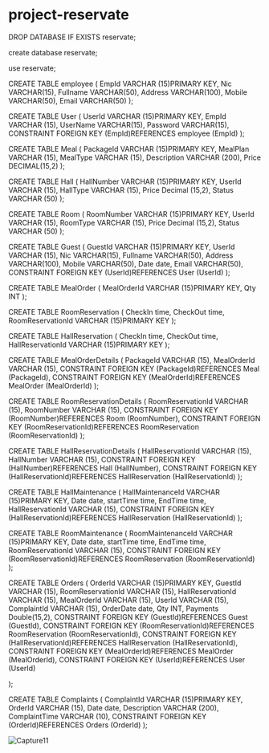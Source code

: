 # project-reservate


DROP DATABASE IF EXISTS reservate;

create database reservate;

use reservate;

CREATE TABLE employee (
EmpId VARCHAR (15)PRIMARY KEY,
Nic VARCHAR(15),
Fullname VARCHAR(50),
Address VARCHAR(100),
Mobile VARCHAR(50),
Email VARCHAR(50)
);

CREATE TABLE User (
UserId VARCHAR (15)PRIMARY KEY,
EmpId VARCHAR (15),
UserName VARCHAR(15),
Password VARCHAR(15),
CONSTRAINT FOREIGN KEY (EmpId)REFERENCES employee
(EmpId)
);


CREATE TABLE Meal (
PackageId VARCHAR (15)PRIMARY KEY,
MealPlan VARCHAR (15),
MealType VARCHAR (15),
Description VARCHAR (200),
Price DECIMAL(15,2)
);

CREATE TABLE Hall (
HallNumber VARCHAR (15)PRIMARY KEY,
UserId VARCHAR (15),
HallType VARCHAR (15),
Price Decimal (15,2),
Status VARCHAR (50)
);

CREATE TABLE Room (
RoomNumber VARCHAR (15)PRIMARY KEY,
UserId VARCHAR (15),
RoomType VARCHAR (15),
Price Decimal (15,2),
Status VARCHAR (50)
);

CREATE TABLE Guest (
GuestId VARCHAR (15)PRIMARY KEY,
UserId VARCHAR (15),
Nic VARCHAR(15),
Fullname VARCHAR(50),
Address VARCHAR(100),
Mobile VARCHAR(50),
Date date,
Email VARCHAR(50),
CONSTRAINT FOREIGN KEY (UserId)REFERENCES User
(UserId)
);


CREATE TABLE MealOrder (
MealOrderId VARCHAR (15)PRIMARY KEY,
Qty INT
);

CREATE TABLE RoomReservation (
CheckIn time,
CheckOut time,
RoomReservationId VARCHAR (15)PRIMARY KEY
);

CREATE TABLE HallReservation (
CheckIn time,
CheckOut time,
HallReservationId VARCHAR (15)PRIMARY KEY
);

CREATE TABLE MealOrderDetails (
PackageId VARCHAR (15),
MealOrderId VARCHAR (15),
CONSTRAINT FOREIGN KEY (PackageId)REFERENCES Meal
(PackageId),
CONSTRAINT FOREIGN KEY (MealOrderId)REFERENCES MealOrder
(MealOrderId)
);

CREATE TABLE RoomReservationDetails (
RoomReservationId VARCHAR (15),
RoomNumber VARCHAR (15),
CONSTRAINT FOREIGN KEY (RoomNumber)REFERENCES Room
(RoomNumber),
CONSTRAINT FOREIGN KEY (RoomReservationId)REFERENCES RoomReservation
(RoomReservationId)
);

CREATE TABLE HallReservationDetails (
HallReservationId VARCHAR (15),
HallNumber VARCHAR (15),
CONSTRAINT FOREIGN KEY (HallNumber)REFERENCES Hall
(HallNumber),
CONSTRAINT FOREIGN KEY (HallReservationId)REFERENCES HallReservation
(HallReservationId)
);

CREATE TABLE HallMaintenance (
HallMaintenanceId VARCHAR (15)PRIMARY KEY,
Date date,
startTime time,
EndTime time,
HallReservationId VARCHAR (15),
CONSTRAINT FOREIGN KEY (HallReservationId)REFERENCES HallReservation
(HallReservationId)
);

CREATE TABLE RoomMaintenance (
RoomMaintenanceId VARCHAR (15)PRIMARY KEY,
Date date,
startTime time,
EndTime time,
RoomReservationId VARCHAR (15),
CONSTRAINT FOREIGN KEY (RoomReservationId)REFERENCES RoomReservation
(RoomReservationId)
);


CREATE TABLE Orders (
OrderId VARCHAR (15)PRIMARY KEY,
GuestId VARCHAR (15),
RoomReservationId VARCHAR (15),
HallReservationId VARCHAR (15),
MealOrderId VARCHAR (15),
UserId VARCHAR (15),
ComplaintId VARCHAR (15),
OrderDate date,
Qty INT,
Payments Double(15,2),
CONSTRAINT FOREIGN KEY (GuestId)REFERENCES Guest
(GuestId),
CONSTRAINT FOREIGN KEY (RoomReservationId)REFERENCES RoomReservation
(RoomReservationId),
CONSTRAINT FOREIGN KEY (HallReservationId)REFERENCES HallReservation
(HallReservationId),
CONSTRAINT FOREIGN KEY (MealOrderId)REFERENCES MealOrder
(MealOrderId),
CONSTRAINT FOREIGN KEY (UserId)REFERENCES User
(UserId)

);


CREATE TABLE Complaints (
ComplaintId VARCHAR (15)PRIMARY KEY,
OrderId VARCHAR (15),
Date date,
Description VARCHAR (200),
ComplaintTime VARCHAR (10),
CONSTRAINT FOREIGN KEY (OrderId)REFERENCES Orders
(OrderId)
);











![Capture11](https://github.com/KrishanMihiranga/reservate-MVC/assets/119467538/20c319e9-ed6d-4ab7-b6d2-c50e27e5ab77)
